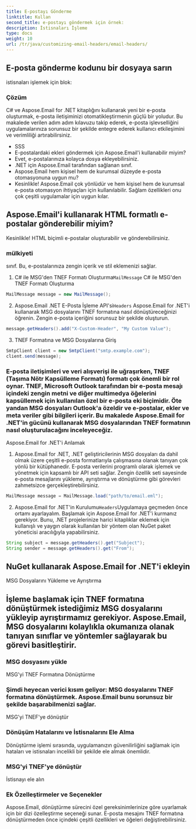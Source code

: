 ```yaml
---
title: E-postayı Gönderme
linktitle: Kullan
second_title: e-postayı göndermek için örnek:
description: İstisnaları İşleme
type: docs
weight: 10
url: /tr/java/customizing-email-headers/email-headers/
---
```


##  E-posta gönderme kodunu bir dosyaya sarın

 istisnaları işlemek için blok:

### Çözüm

C# ve Aspose.Email for .NET kitaplığını kullanarak yeni bir e-posta oluşturmak, e-posta iletişiminizi otomatikleştirmenin güçlü bir yoludur. Bu makalede verilen adım adım kılavuzu takip ederek, e-posta işlevselliğini uygulamalarınıza sorunsuz bir şekilde entegre ederek kullanıcı etkileşimini ve verimliliği artırabilirsiniz.

- SSS
- E-postalardaki ekleri göndermek için Aspose.Email'i kullanabilir miyim?
-  Evet, e-postalarınıza kolayca dosya ekleyebilirsiniz.
-  .NET için Aspose.Email tarafından sağlanan sınıf.
- Aspose.Email hem kişisel hem de kurumsal düzeyde e-posta otomasyonuna uygun mu?
- Kesinlikle! Aspose.Email çok yönlüdür ve hem kişisel hem de kurumsal e-posta otomasyon ihtiyaçları için kullanılabilir. Sağlam özellikleri onu çok çeşitli uygulamalar için uygun kılar.

## Aspose.Email'i kullanarak HTML formatlı e-postalar gönderebilir miyim?

 Kesinlikle! HTML biçimli e-postalar oluşturabilir ve gönderebilirsiniz.

###  mülkiyeti

 sınıf. Bu, e-postalarınıza zengin içerik ve stil eklemenizi sağlar.

1.  C# ile MSG'den TNEF Formatı Oluşturma`MailMessage` C# ile MSG'den TNEF Formatı Oluşturma

```java
MailMessage message = new MailMessage();
```

2.  Aspose.Email .NET E-Posta İşleme API'si`Headers` Aspose.Email for .NET'i kullanarak MSG dosyalarını TNEF formatına nasıl dönüştüreceğinizi öğrenin. Zengin e-posta içeriğini sorunsuz bir şekilde oluşturun.

```java
message.getHeaders().add("X-Custom-Header", "My Custom Value");
```

3. TNEF Formatına ve MSG Dosyalarına Giriş

```java
SmtpClient client = new SmtpClient("smtp.example.com");
client.send(message);
```

### E-posta iletişimleri ve veri alışverişi ile uğraşırken, TNEF (Taşıma Nötr Kapsülleme Formatı) formatı çok önemli bir rol oynar. TNEF, Microsoft Outlook tarafından bir e-posta mesajı içindeki zengin metni ve diğer multimedya öğelerini kapsüllemek için kullanılan özel bir e-posta eki biçimidir. Öte yandan MSG dosyaları Outlook'a özeldir ve e-postalar, ekler ve meta veriler gibi bilgileri içerir. Bu makalede Aspose.Email for .NET'in gücünü kullanarak MSG dosyalarından TNEF formatının nasıl oluşturulacağını inceleyeceğiz.

Aspose.Email for .NET'i Anlamak

1. Aspose.Email for .NET, .NET geliştiricilerinin MSG dosyaları da dahil olmak üzere çeşitli e-posta formatlarıyla çalışmasına olanak tanıyan çok yönlü bir kütüphanedir. E-posta verilerini programlı olarak işlemek ve yönetmek için kapsamlı bir API seti sağlar. Zengin özellik seti sayesinde e-posta mesajlarını yükleme, ayrıştırma ve dönüştürme gibi görevleri zahmetsizce gerçekleştirebilirsiniz.

```java
MailMessage message = MailMessage.load("path/to/email.eml");
```

2. Aspose.Email for .NET'in Kurulumu`Headers`Uygulamaya geçmeden önce ortamı ayarlayalım. Başlamak için Aspose.Email for .NET'i kurmanız gerekiyor. Bunu, .NET projelerinize harici kitaplıklar eklemek için kullanışlı ve yaygın olarak kullanılan bir yöntem olan NuGet paket yöneticisi aracılığıyla yapabilirsiniz.

```java
String subject = message.getHeaders().get("Subject");
String sender = message.getHeaders().get("From");
```

##  NuGet kullanarak Aspose.Email for .NET'i ekleyin

MSG Dosyalarını Yükleme ve Ayrıştırma

## İşleme başlamak için TNEF formatına dönüştürmek istediğimiz MSG dosyalarını yükleyip ayrıştırmamız gerekiyor. Aspose.Email, MSG dosyalarını kolaylıkla okumanıza olanak tanıyan sınıflar ve yöntemler sağlayarak bu görevi basitleştirir.

###  MSG dosyasını yükle

MSG'yi TNEF Formatına Dönüştürme

### Şimdi heyecan verici kısım geliyor: MSG dosyalarını TNEF formatına dönüştürmek. Aspose.Email bunu sorunsuz bir şekilde başarabilmenizi sağlar.

 MSG'yi TNEF'ye dönüştür

### Dönüşüm Hatalarını ve İstisnalarını Ele Alma

Dönüştürme işlemi sırasında, uygulamanızın güvenilirliğini sağlamak için hataları ve istisnaları incelikli bir şekilde ele almak önemlidir.

###  MSG'yi TNEF'ye dönüştür

 İstisnayı ele alın

### Ek Özelleştirmeler ve Seçenekler

Aspose.Email, dönüştürme sürecini özel gereksinimlerinize göre uyarlamak için bir dizi özelleştirme seçeneği sunar. E-posta mesajını TNEF formatına dönüştürmeden önce içindeki çeşitli özellikleri ve öğeleri değiştirebilirsiniz.